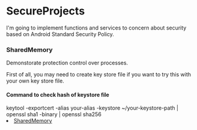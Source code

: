 <h1>SecureProjects</h1>
<p>
I'm going to implement functions and services to concern about security based on Android Standard Security Policy.
</p>

<h3>SharedMemory</h3>
<p>Demonstorate protection control over processes.</p>
<p>
First of all, you may need to create key store file if you want to try this with your own key store file.
</p>
<h4>Command to check hash of keystore file</h4>
keytool -exportcert -alias your-alias -keystore ~/your-keystore-path | openssl sha1 -binary | openssl sha256
<li><a href="https://developer.android.com/reference/android/os/SharedMemory">SharedMemory</a></li>
